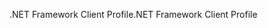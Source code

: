 <span data-ttu-id="782e8-101">.NET Framework Client Profile</span><span class="sxs-lookup"><span data-stu-id="782e8-101">.NET Framework Client Profile</span></span>